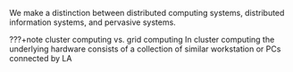 We make a distinction between distributed computing systems, distributed information systems, and pervasive systems. 

???+note cluster computing vs. grid computing
    In cluster computing the underlying hardware consists of a collection of similar workstation or PCs connected by LA